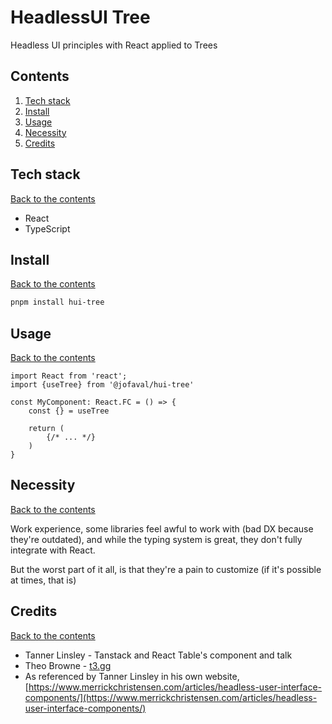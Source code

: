 # HeadlessUI Tree #

Headless UI principles with React applied to Trees

## Contents

1. [Tech stack](#tech-stack)
1. [Install](#install)
1. [Usage](#usage)
1. [Necessity](#necessity)
1. [Credits](#credits)

## Tech stack
[Back to the contents](#contents)

- React
- TypeScript

## Install
[Back to the contents](#contents)

```bash
pnpm install hui-tree
```

## Usage
[Back to the contents](#contents)

```tsx
import React from 'react';
import {useTree} from '@jofaval/hui-tree'

const MyComponent: React.FC = () => {
    const {} = useTree

    return (
        {/* ... */}
    )
}
```

## Necessity
[Back to the contents](#contents)

Work experience, some libraries feel awful to work with (bad DX because they're outdated), and while the typing system is great, they don't fully integrate with React.

But the worst part of it all, is that they're a pain to customize (if it's possible at times, that is)

## Credits
[Back to the contents](#contents)

- Tanner Linsley - Tanstack and React Table's component and talk
- Theo Browne - [t3.gg](https://t3.gg)
- As referenced by Tanner Linsley in his own website, [https://www.merrickchristensen.com/articles/headless-user-interface-components/](https://www.merrickchristensen.com/articles/headless-user-interface-components/)